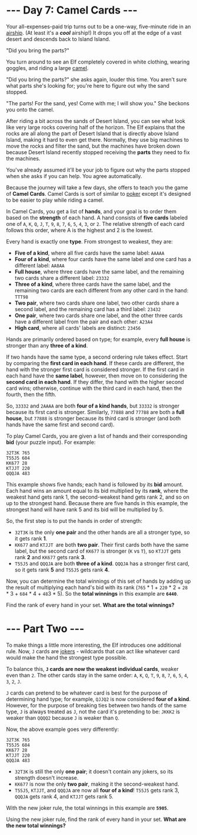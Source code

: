 # --- Day 7: Camel Cards ---
Your all-expenses-paid trip turns out to be a one-way, five-minute ride in an [airship](https://en.wikipedia.org/wiki/Airship). (At least it's a ***cool*** airship!) It drops you off at the edge of a vast desert and descends back to Island Island.

"Did you bring the parts?"

You turn around to see an Elf completely covered in white clothing, wearing goggles, and riding a large [camel](https://en.wikipedia.org/wiki/Dromedary).

"Did you bring the parts?" she asks again, louder this time. You aren't sure what parts she's looking for; you're here to figure out why the sand stopped.

"The parts! For the sand, yes! Come with me; I will show you." She beckons you onto the camel.

After riding a bit across the sands of Desert Island, you can see what look like very large rocks covering half of the horizon. The Elf explains that the rocks are all along the part of Desert Island that is directly above Island Island, making it hard to even get there. Normally, they use big machines to move the rocks and filter the sand, but the machines have broken down because Desert Island recently stopped receiving the **parts** they need to fix the machines.

You've already assumed it'll be your job to figure out why the parts stopped when she asks if you can help. You agree automatically.

Because the journey will take a few days, she offers to teach you the game of **Camel Cards**. Camel Cards is sort of similar to [poker](https://en.wikipedia.org/wiki/List_of_poker_hands) except it's designed to be easier to play while riding a camel.

In Camel Cards, you get a list of **hands**, and your goal is to order them based on the **strength** of each hand. A hand consists of **five cards** labeled one of ```A```, ```K```, ```Q```, ```J```, ```T```, ```9```, ```8```, ```7```, ```6```, ```5```, ```4```, ```3```, or ```2```. The relative strength of each card follows this order, where A is the highest and 2 is the lowest.

Every hand is exactly one **type**. From strongest to weakest, they are:

- **Five of a kind**, where all five cards have the same label: ```AAAAA```
- **Four of a kind**, where four cards have the same label and one card has a different label: ```AA8AA```
- **Full house**, where three cards have the same label, and the remaining two cards share a different label: ```23332```
- **Three of a kind**, where three cards have the same label, and the remaining two cards are each different from any other card in the hand: ```TTT98```
- **Two pair**, where two cards share one label, two other cards share a second label, and the remaining card has a third label: ```23432```
- **One pair**, where two cards share one label, and the other three cards have a different label from the pair and each other: ```A23A4```
- **High card**, where all cards' labels are distinct: ```23456```

Hands are primarily ordered based on type; for example, every **full house** is stronger than any **three of a kind**.

If two hands have the same type, a second ordering rule takes effect. Start by comparing the **first card in each hand**. If these cards are different, the hand with the stronger first card is considered stronger. If the first card in each hand have the **same label**, however, then move on to considering the **second card in each hand**. If they differ, the hand with the higher second card wins; otherwise, continue with the third card in each hand, then the fourth, then the fifth.

So, ```33332``` and ```2AAAA``` are both **four of a kind hands**, but ```33332``` is stronger because its first card is stronger. Similarly, ```77888``` and ```77788``` are both a **full house**, but ```77888``` is stronger because its third card is stronger (and both hands have the same first and second card).

To play Camel Cards, you are given a list of hands and their corresponding **bid** (your puzzle input). For example:
```
32T3K 765
T55J5 684
KK677 28
KTJJT 220
QQQJA 483
```
This example shows five hands; each hand is followed by its **bid** amount. Each hand wins an amount equal to its bid multiplied by its **rank**, where the weakest hand gets rank 1, the second-weakest hand gets rank 2, and so on up to the strongest hand. Because there are five hands in this example, the strongest hand will have rank 5 and its bid will be multiplied by 5.

So, the first step is to put the hands in order of strength:

- ```32T3K``` is the only **one pair** and the other hands are all a stronger type, so it gets rank **1**.
- ```KK677``` and ```KTJJT ```are both **two pair**. Their first cards both have the same label, but the second card of ```KK677``` is stronger (```K``` vs ```T```), so ```KTJJT``` gets rank **2** and ```KK677``` gets rank **3**.
- ```T55J5``` and ```QQQJA``` are both **three of a kind**. ```QQQJA``` has a stronger first card, so it gets rank **5** and ```T55J5``` gets rank **4**.

Now, you can determine the total winnings of this set of hands by adding up the result of multiplying each hand's bid with its rank (```765``` * 1 + ```220``` * 2 + ```28``` * 3 + ```684``` * 4 + ```48```3 * 5). So the **total winnings** in this example are **```6440```**.

Find the rank of every hand in your set. **What are the total winnings?**


# --- Part Two ---
To make things a little more interesting, the Elf introduces one additional rule. Now, ```J``` cards are [jokers](https://en.wikipedia.org/wiki/Joker_(playing_card)) - wildcards that can act like whatever card would make the hand the strongest type possible.

To balance this, **```J``` cards are now the weakest individual cards**, weaker even than ```2```. The other cards stay in the same order: ```A```, ```K```, ```Q```, ```T```, ```9```, ```8```, ```7```, ```6```, ```5```, ```4```, ```3```, ```2```, ```J```.

```J``` cards can pretend to be whatever card is best for the purpose of determining hand type; for example, ```QJJQ2``` is now considered **four of a kind**. However, for the purpose of breaking ties between two hands of the same type, ```J``` is always treated as ```J```, not the card it's pretending to be: ```JKKK2``` is weaker than ```QQQQ2``` because ```J``` is weaker than ```Q```.

Now, the above example goes very differently:
```
32T3K 765
T55J5 684
KK677 28
KTJJT 220
QQQJA 483
```
- ```32T3K``` is still the only **one pair**; it doesn't contain any jokers, so its strength doesn't increase.
- ```KK677``` is now the only **two pair**, making it the second-weakest hand.
- ```T55J5```, ```KTJJT```, and ```QQQJA``` are now all **four of a kind**! ```T55J5``` gets rank 3, ```QQQJA``` gets rank 4, and ```KTJJT``` gets rank 5.

With the new joker rule, the total winnings in this example are **```5905```**.

Using the new joker rule, find the rank of every hand in your set. **What are the new total winnings?**
